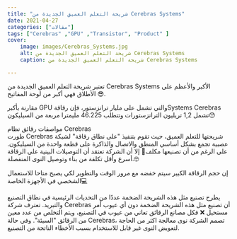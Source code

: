 ```yaml
---
title: "شريحة التعلم العميق الجديدة من Cerebras Systems"
date: 2021-04-27
categories: ["مقالات"]
tags: ["Cerebras" ,"GPU" ,"Transistor", "Product" ]
cover:
    image: images/Cerebras_Systems.jpg
    alt: شريحة التعلم العميق الجديدة من Cerebras Systems
    caption: شريحة التعلم العميق الجديدة من Cerebras Systems

---
```



تعتبر شريحة التعلم العميق الجديدة من Cerebras Systems الأكبر والأعظم على الأطلاق فهي أكبر من لوحة المفاتيح 😎.

مقارنة بأكبر GPU والتي تشمل على مليار ترانزستور، فإن رقاقةSystems Cerebras تشمل 1,2 تريليون الترانزستورات وتتطلب 46.225 مليمترا مربعة من السيليكون😯

مواصفات رقائق نظام Cerebras
\
طورت Cerebras شريحتها للتعلم العميق، حيث تقوم بتنفيذ "على نطاق رقاقة" لشبكة عصبية تجمع بشكل أساسي المنطق والاتصال والذاكرة على قطعة واحدة من السيليكون. على الرغم من أن تصنيعها مكلف💸 إلا أن الشركة تعتقد أن التوصيلات البينية على الرقاقة أسرع وأقل تكلفة من بناء وتوصيل النوى المنفصلة.🤓


إن حجم الرقاقة الكبير سيتم خفضه مع مرور الوقت والتطوير لكي يصبح متاحا للاستعمال الشخصي في الأجهزة الخاصة💻

يطرح تصنيع مثل هذه الشريحة الضخمة عددًا من التحديات الرئيسية في نطاق التصنيع والتبريد.
تعترف شركة Cerebras أن تصنيع مثل هذه الشريحة الضخمة دون أي عيوب أمر مستحيل ❌
فكل مصانع الرقائق تعاني من عيوب في التصنيع، ويتم التخلص من عدد معين من الرقائق "السيئة". وفي حالة Cerebras، تصمم الشركة نوى معالجة اكثر من الحاجة لتعويض النوى غير قابل للاستخدام بسبب الأخطاء الناتجة من التصنيع.
